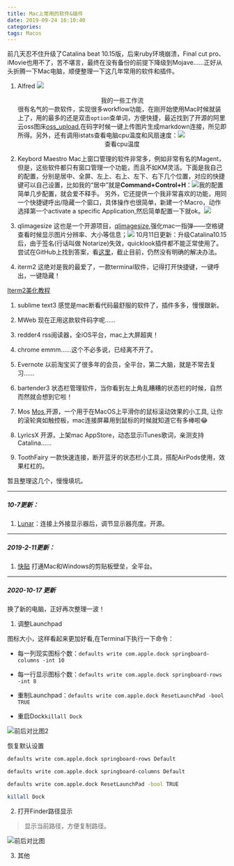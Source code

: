 ```yaml
---
title: Mac上常用的软件&插件
date: 2019-09-24 16:10:40
categories:
tags: Macos
---
```

前几天忍不住升级了Catalina beat 10.15版，后来ruby环境崩溃，Final cut pro、iMovie也用不了，苦不堪言，最终在没有备份的前提下降级到Mojave……正好从头折腾一下Mac电脑，顺便整理一下这几年常用的软件和插件。
<!-- more -->
1. Alfred
![](http://gray.oss-cn-beijing.aliyuncs.com/2019-09-25%2F1569418838.png)<center>我的一些工作流</center>
很有名气的一款软件，实现很多workflow功能，在刚开始使用Mac时候就装上了，用的最多的还是双击`option`查单词，方便快捷，最近找到了开源的阿里云oss图床[oss_upload](https://github.com/CQHui/oss_upload),在码字时候一键上传图片生成markdown连接，所见即所得。另外，还有调用istats查看电脑cpu温度和风扇速度：![](http://gray.oss-cn-beijing.aliyuncs.com/2019-09-25%2F1569419344.png)<center>查看cpu温度</center>

1. Keybord Maestro
Mac上窗口管理的软件非常多，例如非常有名的Magent，但是，这些软件都只有窗口管理一个功能，而且不如KM灵活。下面是我自己的配置，分别是居中、全屏、左上、右上、左下、右下几个位置，对应的快捷键可以自己设置，比如我的“居中”就是**Command+Control+H**：![我的配置](https://tva1.sinaimg.cn/large/006y8mN6ly1g6ntkgz4dtj318u0u0jwh.jpg "配置")简单几步配置，就会爱不释手。
另外，它还提供一个我非常喜欢的功能，用同一个快捷键呼出/隐藏一个窗口，具体操作也很简单，新建一个Macro，动作选择第一个activate a specific Application,然后简单配置一下就ok。![](http://gray.oss-cn-beijing.aliyuncs.com/2019-09-25%2F1569419642.png)

1. qlimagesize
这也是一个开源项目，[qlimagesize](https://github.com/Nyx0uf/qlImageSize),强化mac一指弹——空格键查看时候显示图片分辨率、大小等信息；![](http://gray.oss-cn-beijing.aliyuncs.com/2019/09/25/15694199196130.jpg?image/auto-orient,1/resize,p_89/quality,q_90)
10月11日更新：升级Catalina10.15后，由于签名(行话叫做 Notarize)失效，quicklook插件都不能正常使用了。尝试在GitHub上找到答案，看[这里](https://github.com/whomwah/qlstephen/issues/81)，截止目前，仍然没有明确的解决办法。

1. iterm2 
  这绝对是我的最爱了，一款terminal软件，记得打开快捷键，一键呼出，一键隐藏！

  [Iterm2美化教程](https://blog.csdn.net/qq_39123009/article/details/107405179)

1. sublime text3 
  感觉是mac断看代码最舒服的软件了，插件多多，慢慢跟新。

1. MWeb
  现在正用这款软件码字呢……

1. redder4
  rss阅读器，全iOS平台，mac上大屏超爽！

1. chrome
  emmm……这个不必多说，已经离不开了。

1. Evernote
  以前淘宝买了很多年的会员，全平台，第二大脑，就是不常去复习……

1. bartender3
  状态栏管理软件，当你看到左上角乱糟糟的状态栏的时候，自然而然就会想到它啦！

1. Mos
   [Mos](https://github.com/Caldis/Mos),开源，一个用于在MacOS上平滑你的鼠标滚动效果的小工具, 让你的滚轮爽如触控板，mac连接屏幕用到鼠标的时候就知道它有多棒啦😂

1. LyricsX
   开源，上架mac AppStore，动态显示iTunes歌词，亲测支持Catalina……

1. ToothFairy
   一款快速连接，断开蓝牙的状态栏小工具，搭配AirPods使用，效果杠杠的。


暂且整理这几个，慢慢填坑。

---
##### 10-7更新：

1. [Lunar](https://github.com/alin23/Lunar)：连接上外接显示器后，调节显示器亮度。开源。

---
##### 2019-2-11更新：

1. [快贴](https://www.clipber.com/#download_app) 打通Mac和Windows的剪贴板壁垒，全平台。
---

##### 2020-10-17 更新

换了新的电脑，正好再次整理一波！

1. 调整Launchpad

图标大小，这样看起来更加好看,在Terminal下执行一下命令：

- 每一列现实图标个数：`defaults write com.apple.dock springboard-columns -int 10`

- 每一行显示图标个数：`defaults write com.apple.dock springboard-rows -int 8`

- 重制Launchpad：`defaults write com.apple.dock ResetLaunchPad -bool TRUE`

- 重启Dock`killall Dock`

![前后对比图2](http://gray.oss-cn-beijing.aliyuncs.com/2020-10/2020-10-18-%E5%89%8D%E5%90%8E%E5%AF%B9%E6%AF%94%E5%9B%BE2.png)

恢复默认设置

```zsh
defaults write com.apple.dock springboard-rows Default

defaults write com.apple.dock springboard-columns Default

defaults write com.apple.dock ResetLaunchPad -bool TRUE

killall Dock
```



2. 打开Finder路径显示

> 显示当前路径，方便复制路径。

![前后对比图](http://gray.oss-cn-beijing.aliyuncs.com/2020-10/2020-10-18-%E5%89%8D%E5%90%8E%E5%AF%B9%E6%AF%94%E5%9B%BE.png)

3. 其他


